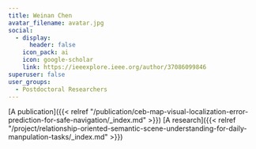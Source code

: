 ```yaml
---
title: Weinan Chen
avatar_filename: avatar.jpg
social:
  - display:
      header: false
    icon_pack: ai
    icon: google-scholar
    link: https://ieeexplore.ieee.org/author/37086099846
superuser: false
user_groups:
  - Postdoctoral Researchers
---
```


[A publication]({{< relref "/publication/ceb-map-visual-localization-error-prediction-for-safe-navigation/_index.md" >}})
[A research]({{< relref "/project/relationship-oriented-semantic-scene-understanding-for-daily-manpulation-tasks/_index.md" >}})